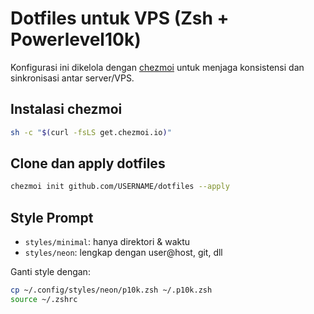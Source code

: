 # Dotfiles untuk VPS (Zsh + Powerlevel10k)

Konfigurasi ini dikelola dengan [chezmoi](https://www.chezmoi.io) untuk menjaga konsistensi dan sinkronisasi antar server/VPS.

## Instalasi chezmoi
```bash
sh -c "$(curl -fsLS get.chezmoi.io)"
```

## Clone dan apply dotfiles
```bash
chezmoi init github.com/USERNAME/dotfiles --apply
```

## Style Prompt
- `styles/minimal`: hanya direktori & waktu
- `styles/neon`: lengkap dengan user@host, git, dll

Ganti style dengan:
```bash
cp ~/.config/styles/neon/p10k.zsh ~/.p10k.zsh
source ~/.zshrc
```
